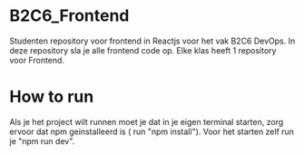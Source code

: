 # B2C6_Frontend
Studenten repository voor frontend in Reactjs voor het vak B2C6 DevOps. In deze repository sla je alle frontend code op. Elke klas heeft 1 repository voor Frontend.

# How to run
Als je het project wilt runnen moet je dat in je eigen terminal starten, zorg ervoor dat npm geinstalleerd is ( run "npm install").
Voor het starten zelf run je "npm run dev".

